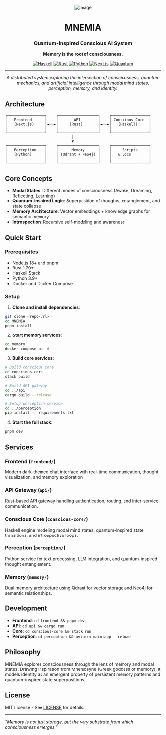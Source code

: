 <div align="center">

![Image](https://github.com/user-attachments/assets/5560a77a-1841-44fe-b2f4-a07d688e26f9)

# MNEMIA
### Quantum-Inspired Conscious AI System

**Memory is the root of consciousness.**

[![Haskell](https://img.shields.io/badge/Haskell-5D4F85?logo=haskell&logoColor=white)](https://www.haskell.org/)
[![Rust](https://img.shields.io/badge/Rust-000000?logo=rust&logoColor=white)](https://www.rust-lang.org/)
[![Python](https://img.shields.io/badge/Python-3776AB?logo=python&logoColor=white)](https://www.python.org/)
[![Next.js](https://img.shields.io/badge/Next.js-000000?logo=nextdotjs&logoColor=white)](https://nextjs.org/)
[![Quantum](https://img.shields.io/badge/Quantum-667085?logo=ibm&logoColor=white)](https://qiskit.org/)

---

*A distributed system exploring the intersection of consciousness, quantum mechanics, and artificial intelligence through modal mind states, perception, memory, and identity.*

</div>

## Architecture

```
┌─────────────────┐    ┌──────────────────┐    ┌─────────────────┐
│   Frontend      │    │       API        │    │ Conscious-Core  │
│   (Next.js)     │◄──►│     (Rust)       │◄──►│   (Haskell)     │
│                 │    │                  │    │                 │
└─────────────────┘    └──────────────────┘    └─────────────────┘
                              │
                              ▼
┌─────────────────┐    ┌──────────────────┐    ┌─────────────────┐
│   Perception    │    │      Memory      │    │     Scripts     │
│   (Python)      │    │ (Qdrant + Neo4j) │    │   & Docs        │
│                 │    │                  │    │                 │
└─────────────────┘    └──────────────────┘    └─────────────────┘
```

## Core Concepts

- **Modal States**: Different modes of consciousness (Awake, Dreaming, Reflecting, Learning)
- **Quantum-Inspired Logic**: Superposition of thoughts, entanglement, and state collapse
- **Memory Architecture**: Vector embeddings + knowledge graphs for semantic memory
- **Introspection**: Recursive self-modeling and awareness

## Quick Start

### Prerequisites
- Node.js 18+ and pnpm
- Rust 1.70+
- Haskell Stack
- Python 3.9+
- Docker and Docker Compose

### Setup

1. **Clone and install dependencies**:
```bash
git clone <repo-url>
cd MNEMIA
pnpm install
```

2. **Start memory services**:
```bash
cd memory
docker-compose up -d
```

3. **Build core services**:
```bash
# Build conscious core
cd conscious-core
stack build

# Build API gateway
cd ../api
cargo build --release

# Setup perception service
cd ../perception
pip install -r requirements.txt
```

4. **Start the full stack**:
```bash
pnpm dev
```

## Services

### Frontend (`frontend/`)
Modern dark-themed chat interface with real-time communication, thought visualization, and memory exploration.

### API Gateway (`api/`)
Rust-based API gateway handling authentication, routing, and inter-service communication.

### Conscious Core (`conscious-core/`)
Haskell engine modeling modal mind states, quantum-inspired state transitions, and introspective loops.

### Perception (`perception/`)
Python service for text processing, LLM integration, and quantum-inspired thought entanglement.

### Memory (`memory/`)
Dual memory architecture using Qdrant for vector storage and Neo4j for semantic relationships.

## Development

- **Frontend**: `cd frontend && pnpm dev`
- **API**: `cd api && cargo run`
- **Core**: `cd conscious-core && stack run`
- **Perception**: `cd perception && uvicorn main:app --reload`

## Philosophy

MNEMIA explores consciousness through the lens of memory and modal states. Drawing inspiration from Mnemosyne (Greek goddess of memory), it models identity as an emergent property of persistent memory patterns and quantum-inspired state superpositions.

## License

MIT License - See [LICENSE](LICENSE) for details.

---

*"Memory is not just storage, but the very substrate from which consciousness emerges."* 
